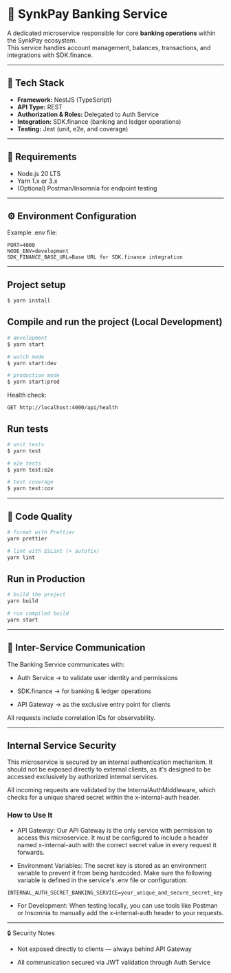# 🏦 SynkPay Banking Service

A dedicated microservice responsible for core **banking operations** within the SynkPay ecosystem.  
This service handles account management, balances, transactions, and integrations with SDK.finance.  

---

## 🚀 Tech Stack

- **Framework:** NestJS (TypeScript)
- **API Type:** REST
- **Authorization & Roles:** Delegated to Auth Service
- **Integration:** SDK.finance (banking and ledger operations)
- **Testing:** Jest (unit, e2e, and coverage)

---

## 🔧 Requirements

- Node.js 20 LTS
- Yarn 1.x or 3.x
- (Optional) Postman/Insomnia for endpoint testing

---

## ⚙️ Environment Configuration

Example .env file:

```env
PORT=4000
NODE_ENV=development
SDK_FINANCE_BASE_URL=Base URL for SDK.finance integration
```

---

## Project setup

```bash
$ yarn install
```

## Compile and run the project (Local Development)

```bash
# development
$ yarn start

# watch mode
$ yarn start:dev

# production mode
$ yarn start:prod
```

Health check:
```http
GET http://localhost:4000/api/health
```

## Run tests

```bash
# unit tests
$ yarn test

# e2e tests
$ yarn test:e2e

# test coverage
$ yarn test:cov
```

---

## 🧼 Code Quality

```bash
# format with Prettier
yarn prettier

# lint with ESLint (+ autofix)
yarn lint
```

## Run in Production

```bash
# build the project
yarn build

# run compiled build
yarn start
```
---

## 🔗 Inter-Service Communication

The Banking Service communicates with:

- Auth Service → to validate user identity and permissions

- SDK.finance → for banking & ledger operations

- API Gateway → as the exclusive entry point for clients

All requests include correlation IDs for observability.

---

## Internal Service Security
This microservice is secured by an internal authentication mechanism. It should not be exposed directly to external clients, as it's designed to be accessed exclusively by authorized internal services.

All incoming requests are validated by the InternalAuthMiddleware, which checks for a unique shared secret within the x-internal-auth header.

### How to Use It

- API Gateway: Our API Gateway is the only service with permission to access this microservice. It must be configured to include a header named x-internal-auth with the correct secret value in every request it forwards.

- Environment Variables: The secret key is stored as an environment variable to prevent it from being hardcoded. Make sure the following variable is defined in the service's .env file or configuration:

```env
INTERNAL_AUTH_SECRET_BANKING_SERVICE=your_unique_and_secure_secret_key
```

- For Development: When testing locally, you can use tools like Postman or Insomnia to manually add the x-internal-auth header to your requests.

---

🔒 Security Notes

- Not exposed directly to clients — always behind API Gateway

- All communication secured via JWT validation through Auth Service